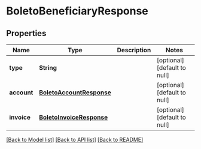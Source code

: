 # BoletoBeneficiaryResponse
## Properties

| Name | Type | Description | Notes |
|------------ | ------------- | ------------- | -------------|
| **type** | **String** |  | [optional] [default to null] |
| **account** | [**BoletoAccountResponse**](BoletoAccountResponse.md) |  | [optional] [default to null] |
| **invoice** | [**BoletoInvoiceResponse**](BoletoInvoiceResponse.md) |  | [optional] [default to null] |

[[Back to Model list]](../../README.md#documentation-for-models) [[Back to API list]](../../README.md#documentation-for-api-endpoints) [[Back to README]](../../README.md)

